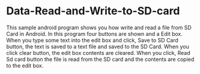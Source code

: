 # Data-Read-and-Write-to-SD-card
This sample android program shows you how write and read a file from SD Card in Android. In this program four buttons are shown and a Edit box. When you type some text into the edit box and click, Save to SD Card button, the text is saved to a text file and saved to the SD Card. When you click clear button, the edit box contents are cleared. When you click, Read Sd card button the file is read from the SD card and the contents are copied to the edit box. 
